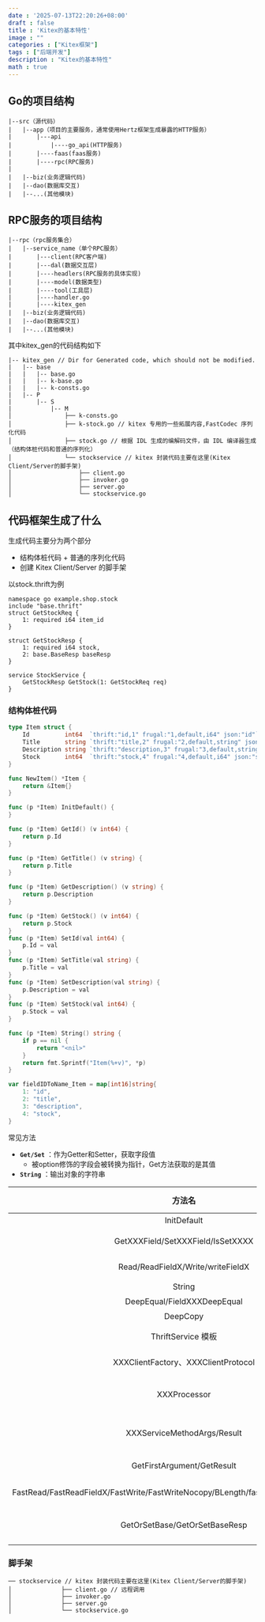 ```yaml
---
date : '2025-07-13T22:20:26+08:00'
draft : false
title : 'Kitex的基本特性'
image : ""
categories : ["Kitex框架"]
tags : ["后端开发"]
description : "Kitex的基本特性"
math : true
---
```


## Go的项目结构

```
|--src（源代码）
|	|--app（项目的主要服务，通常使用Hertz框架生成暴露的HTTP服务）
|		|---api
|			|----go_api(HTTP服务)
|		|----faas(faas服务)
|		|----rpc(RPC服务)
|
|	|--biz(业务逻辑代码)
|   |--dao(数据库交互)
|	|--...(其他模块)

```

## RPC服务的项目结构

```
|--rpc（rpc服务集合）
|	|--service_name（单个RPC服务）
|		|---client(RPC客户端)
|		|---dal(数据交互层)
|		|----headlers(RPC服务的具体实现)
|		|----model(数据类型)
|		|----tool(工具层)
|		|----handler.go
|		|----kitex_gen
|	|--biz(业务逻辑代码)
|   |--dao(数据库交互)
|	|--...(其他模块)
```

其中kitex_gen的代码结构如下

```shell
|-- kitex_gen // Dir for Generated code, which should not be modified. 
|   |-- base
|   |   |-- base.go
|   |   |-- k-base.go
|   |   |-- k-consts.go
|   |-- P
|       |-- S
|           |-- M
│               ├── k-consts.go
│               ├── k-stock.go // kitex 专用的一些拓展内容,FastCodec 序列化代码
│               ├── stock.go // 根据 IDL 生成的编解码文件，由 IDL 编译器生成（结构体桩代码和普通的序列化）
│               └── stockservice // kitex 封装代码主要在这里(Kitex Client/Server的脚手架)
│                   ├── client.go
│                   ├── invoker.go
│                   ├── server.go
│                   └── stockservice.go
```

## 代码框架生成了什么

生成代码主要分为两个部分

- 结构体桩代码 + 普通的序列化代码  
- 创建 Kitex Client/Server 的脚手架

以stock.thrift为例

```thrift
namespace go example.shop.stock
include "base.thrift"
struct GetStockReq {
    1: required i64 item_id
}

struct GetStockResp {
    1: required i64 stock,
    2: base.BaseResp baseResp
}

service StockService {
    GetStockResp GetStock(1: GetStockReq req)
}
```

### 结构体桩代码

```go
type Item struct {
	Id          int64  `thrift:"id,1" frugal:"1,default,i64" json:"id"`
	Title       string `thrift:"title,2" frugal:"2,default,string" json:"title"`
	Description string `thrift:"description,3" frugal:"3,default,string" json:"description"`
	Stock       int64  `thrift:"stock,4" frugal:"4,default,i64" json:"stock"`
}

func NewItem() *Item {
	return &Item{}
}

func (p *Item) InitDefault() {
}

func (p *Item) GetId() (v int64) {
	return p.Id
}

func (p *Item) GetTitle() (v string) {
	return p.Title
}

func (p *Item) GetDescription() (v string) {
	return p.Description
}

func (p *Item) GetStock() (v int64) {
	return p.Stock
}
func (p *Item) SetId(val int64) {
	p.Id = val
}
func (p *Item) SetTitle(val string) {
	p.Title = val
}
func (p *Item) SetDescription(val string) {
	p.Description = val
}
func (p *Item) SetStock(val int64) {
	p.Stock = val
}

func (p *Item) String() string {
	if p == nil {
		return "<nil>"
	}
	return fmt.Sprintf("Item(%+v)", *p)
}

var fieldIDToName_Item = map[int16]string{
	1: "id",
	2: "title",
	3: "description",
	4: "stock",
}
```

常见方法

- **`Get/Set`** ：作为Getter和Setter，获取字段值
  - 被option修饰的字段会被转换为指针，Get方法获取的是其值
- **`String`** ：输出对象的字符串

|                            方法名                            |                  描述&用途                   | CodeGen 内容长度 |
| :----------------------------------------------------------: | :------------------------------------------: | :--------------: |
|                         InitDefault                          |               Frugal 场景需要                |        短        |
|              GetXXXField/SetXXXField/IsSetXXXX               |      GetterSetter，部分 interface 需要       |        短        |
|              Read/ReadFieldX/Write/writeFieldX               |              原生 Apache Codec               |        长        |
|                            String                            |                   Stringer                   |        短        |
|                 DeepEqual/FieldXXXDeepEqual                  |                 set 去重提速                 |        长        |
|                           DeepCopy                           |                RPAL 场景需要                 |        短        |
|                      ThriftService 模板                      |        ServiceInterface 描述接口定义         |        短        |
|             XXXClientFactory、XXXClientProtocol              |       旧的 ThriftClient 代码，不再有用       |       较长       |
|                         XXXProcessor                         |     旧的 Thrift Processor 代码，不再有用     |       较长       |
|                 XXXServiceMethodArgs/Result                  | Thrift 为Method 的入参和返回值单独生成的类型 |        短        |
|                  GetFirstArgument/GetResult                  |              args、result 专用               |        短        |
| FastRead/FastReadFieldX/FastWrite/FastWriteNocopy/BLength/fastWriteFieldX/fieldXLength |               FastCodec 编解码               |        长        |
|                GetOrSetBase/GetOrSetBaseResp                 |      特殊的 Base 相关接口，框架内部使用      |        短        |

### 脚手架

```
── stockservice // kitex 封装代码主要在这里(Kitex Client/Server的脚手架)
│              ├── client.go // 远程调用
│              ├── invoker.go
│              ├── server.go
│              └── stockservice.go
```

